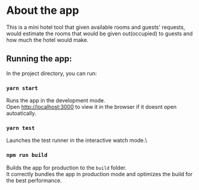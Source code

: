 # About the app

This is a mini hotel tool that given available rooms and guests' requests, would estimate the rooms that would be given out(occupied) to guests and how much the hotel would make.

## Running the app:

In the project directory, you can run:

### `yarn start`

Runs the app in the development mode.\
Open [http://localhost:3000](http://localhost:3000) to view it in the browser if it doesnt open autoatically.

### `yarn test`

Launches the test runner in the interactive watch mode.\

### `npm run build`

Builds the app for production to the `build` folder.\
It correctly bundles the app in production mode and optimizes the build for the best performance.


